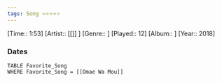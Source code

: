 ```yaml
---
tags: Song ⭐⭐⭐⭐⭐ 
---
```

[Time:: 1:53]
[Artist:: [[]] ]
[Genre:: ]
[Played:: 12]
[Album:: ]
[Year:: 2018]
### Dates
````dataview
TABLE Favorite_Song
WHERE Favorite_Song = [[Omae Wa Mou]]
````